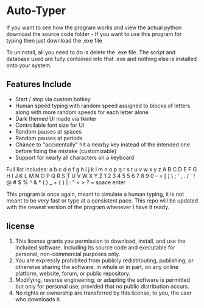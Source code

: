 # Auto-Typer

If you want to see how the program works and view the actual python download the source code folder - 
If you want to use this program for typing then just download the .exe file 

To uninstall, all you need to do is delete the .exe file. The script and database used are fully contained into that .exe and nothing else is installed onto your system.

## Features Include
- Start / stop via custom hotkey
- Human speed typing with random speed assigned to blocks of letters along with more random speeds for each letter alone
- Dark themed UI made via tkinter
- Controllable font size for UI
- Random pauses at spaces
- Random pauses at periods
- Chance to "accidentally" hit a nearby key instead of the intended one before fixing the mistake (customizable)
- Support for nearly all characters on a keyboard
  
Full list includes:
a  b  c  d  e  f  g  h  i  j  k  l  m  n  o  p
q  r  s  t  u  v  w  x  y  z  A  B  C  D  E  F 
G  H  I  J  K  L  M  N  O  P  Q  R  S  T  U  V
W  X  Y  Z  1  2  3  4  5  5  6  7  8  9  0  -
=  [  ]  \  ;  '  ,  .  /  `  !  @  #  $  %  ^
&  *  (  )  _  +  {  }  |  :  "  <  >  ?  ~ 
space   enter

This program is once again, meant to simulate a human typing, it is not meant to be very fast or type at a consistent pace.
This repo will be updated with the newest version of the program whenever I have it ready.

## license

1. This license grants you permission to download, install, and use the included software. Including its source code and executable for personal, non-commercial purposes only.
2. You are expressly prohibited from publicly redistributing, publishing, or otherwise sharing the software, in whole or in part, on any online platform, website, forum, or public repository.
3. Modifying, reverse engineering, or adapting the software is permitted but only for personal use, provided that no public distribution occurs.
4. No rights or ownership are transferred by this license, to you, the user who downloads it.

